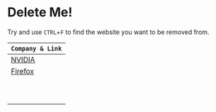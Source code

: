 # Delete Me!
Try and use `CTRL`+`F` to find the website you want to be removed from.

| `Company & Link` |
| - |
| [NVIDIA](https://www.nvidia.com/en-us/privacy/start/) |
| [Firefox](https://accounts.firefox.com/settings/delete_account) |
| []() |
| []() |
| []() |
| []() |
| []() |
| []() |
| []() |
| []() |
| []() |
| []() |
